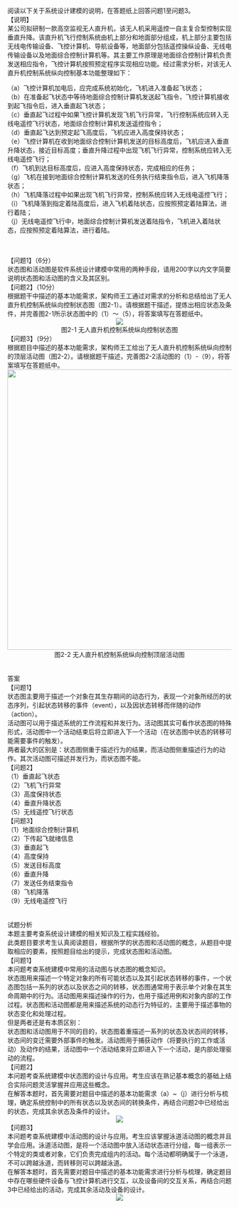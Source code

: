 <div class="detail lh2">阅读以下关于系统设计建模的说明，在答题纸上回答问题1至问题3。<br/>
【说明】<br/>某公司拟研制一款高空监视无人直升机，该无人机采用遥控一自主复合型控制实现垂直升降。该直升机飞行控制系统由机上部分和地面部分组成，机上部分主要包括无线电传输设备、飞控计算机、导航设备等，地面部分包括遥控操纵设备、无线电传输设备以及地面综合控制计算机等。其主要工作原理是地面综合控制计算机负责发送相应指令，飞控计算机按照预定程序实现相应功能。经过需求分析，对该无人直升机控制系统纵向控制基本功能整理如下：<br/><p>（a）飞控计算机加电后，应完成系统初始化，飞机进入准备起飞状态；<br/>（b）在准备起飞状态中等待地面综合控制计算机发送起飞指令，飞控计算机接收到起飞指令后，进入垂直起飞状态；<br/>（c）垂直起飞过程中如果飞控计算机发现飞机飞行异常，飞行控制系统应转入无线电遥控飞行状态，地面综合控制计算机发送遥控指令；<br/>（d）垂直起飞达到预定起飞高度后，飞机应进入高度保持状态；<br/>（e）飞控计算机在收到地面综合控制计算机发送的目标高度后，飞机应进入垂直升降状态，接近目标高度；垂直升降过程中出现飞机飞行异常，控制系统应转入无线电遥控飞行；<br/>（f）飞机到达目标高度后，应进入高度保持状态，完成相应的任务；<br/>（g）飞机在接到地面综合控制计算机发送的任务执行结束指令后，进入飞机降落状态；<br/>（h）飞机降落过程中如果出现飞机飞行异常，控制系统应转入无线电遥控飞行；<br/>（i）飞机降落到指定着陆高度后，进入飞机着陆状态，应按照预定着陆算法，进行着陆；<br/>（j）无线电遥控飞行中，地面综合控制计算机发送着陆指令，飞机进入着陆状态，应按照预定着陆算法，进行着陆。</p><br/><br/>【问题1】（6分）<br/>状态图和活动图是软件系统设计建模中常用的两种手段，请用200字以内文字简要说明状态图和活动图的含义及其区别。<br/>
【问题2】（10分）<br/>根据题干中描述的基本功能需求，架构师王工通过对需求的分析和总结给出了无人直升机控制系统纵向控制状态图（图2-1）。请根据题干描述，提炼出相应状态及条件，并完善图2-1所示状态图中的（1）～（5），将答案填写在答题纸中。
<div style="text-align: center;">
<img src="https://img.kuaiwenyun.com/images/shiti/2022-06/937/FwZvfWZPg2.png" style="max-width:100%;"/></div>
<div style="text-align: center;">
图2-1  无人直升机控制系统纵向控制状态图</div>
【问题3】（9分）<br/>根据题目中描述的基本功能需求，架构师王工给出了无人直升机控制系统纵向控制的顶层活动图（图2-2）。请根据题干描述，完善图2-2活动图的（1）-（9），将答案填写在答题纸中。
<div style="text-align: center;">
<img alt="" src="https://lstatic.xisaiwang.com/tiku/uploadfiles/2017-09/1a4769a6d8f2421194fc0c28898da403_.png" style="width: 527px; height: 631px;"/></div>
<div style="text-align: center;">
图2-2  无人直升机控制系统纵向控制顶层活动图</div><br/><br/>答案<br/>【问题1】<br/>
状态图主要用于描述一个对象在其生存期间的动态行为，表现一个对象所经历的状态序列，引起状态转移的事件（event），以及因状态转移而伴随的动作（action）。<br/>
活动图可以用于描述系统的工作流程和并发行为。活动图其实可看作状态图的特殊形式，活动图中一个活动结束后将立即进入下一个活动（在状态图中状态的转移可能需要事件的触发）。<br/>
两者最大的区别是：状态图侧重于描述行为的结果，而活动图侧重描述行为的动作。其次活动图可描述并发行为，而状态图不能。<br/>
【问题2】<br/>
（1）垂直起飞状态<br/>
（2）飞机飞行异常<br/>
（3）高度保持状态<br/>
（4）垂直升降状态<br/>
（5）无线遥控飞行状态<br/>
【问题3】<br/>
（1）地面综合控制计算机<br/>
（2）下传起飞就绪信息<br/>
（3）垂直起飞<br/>
（4）高度保持<br/>
（5）发送目标高度<br/>
（6）垂直升降<br/>
（7）发送任务结束指令<br/>
（8）飞机降落<br/>
（9）无线电遥控飞行<br/><br/><br/>试题分析<br/>本题主要考查系统设计建模的相关知识及工程实践经验。<br/>
此类题目要求考生认真阅读题目，根据所学的状态图和活动图的概念，从题目中提取相应的要素，按照题目给出的提示，完成状态图和活动图。<br/>
【问题1】<br/>
本问题考查系统建模中常用的活动图与状态图的概念知识。<br/>
状态图用来描述一个特定对象的所有可能状态以及其引起状态转移的事件，一个状态图包括一系列的状态以及状态之间的转移，状态图通常用于表示单个对象在其生命周期中的行为。活动图用来描述操作的行为，也用于描述用例和对象内部的工作过程。状态图和活动图都是用来描述系统的动态行为特征的，主要用于描述事物的状态变化和处理过程。<br/>
但是两者还是有本质区别：<br/>
状态图和活动图用于不同的目的，状态图着重描述一系列的状态及状态间的转移，状态间的变迁需要外部事件的触发。活动图用于捕获动作（将要执行的工作或活动）及动作的结果，活动图中一个活动结束将立即进入下一个活动，是内部处理驱动的流程。<br/>
【问题2】<br/>
本问题考查系统建模中状态图的设计与应用。考生应该在熟记基本概念的基础上结合实际问题灵活掌握并应用这些概念。<br/>
在解答本题时，首先需要对题目中描述的基本功能需求（a）~（j）进行分析与梳理，确定系统控制中的所有状态以及状态间的转换条件，再结合问题2中已经给出的状态，完成其余状态及条件的设计。
<div style="text-align: center;">
<img src="https://img.kuaiwenyun.com/images/shiti/2022-06/818/y2DzqgTsjY.png" style="max-width:100%;"/></div>
<div>
【问题3】<br/>
本问题考查系统建模中活动图的设计与应用。考生应该掌握泳道活动图的概念并且学会应用。泳道活动图，是将一个活动图中放入活动状态进行分组，每一组表示一个特定的类或者对象，它们负责完成组内的活动。每个活动都明确属于一个泳道，不可以跨越泳道，而转移则可以跨越泳道。<br/>
在解答本题时，首先需要对题目中描述的基本功能需求进行分析与梳理，确定题目中存在哪些硬件设备与飞控计算机进行交互，以及设备间的交互关系，再结合问题3中已经给出的活动，完成其余活动及设备的设计。</div>
<div style="text-align: center;">
<img src="https://img.kuaiwenyun.com/images/shiti/2022-06/812/nbgenNzjM5.png" style="max-width:100%;"/></div></div>